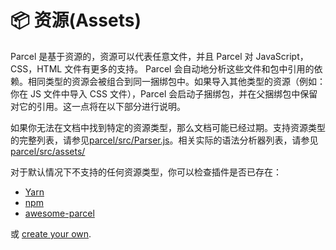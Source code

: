 # 📦 资源(Assets)

Parcel 是基于资源的，资源可以代表任意文件，并且 Parcel 对 JavaScript，CSS，HTML 文件有更多的支持。 Parcel 会自动地分析这些文件和包中引用的依赖。相同类型的资源会被组合到同一捆绑包中。如果导入其他类型的资源（例如：你在 JS 文件中导入 CSS 文件），Parcel 会启动子捆绑包，并在父捆绑包中保留对它的引用。这一点将在以下部分进行说明。

如果你无法在文档中找到特定的资源类型，那么文档可能已经过期。支持资源类型的完整列表，请参见[parcel/src/Parser.js](https://github.com/parcel-bundler/parcel/blob/master/packages/core/parcel-bundler/src/Parser.js#L10)。相关实际的语法分析器列表，请参见[parcel/src/assets/](https://github.com/parcel-bundler/parcel/tree/master/packages/core/parcel-bundler/src/assets)

对于默认情况下不支持的任何资源类型，你可以检查插件是否已存在：

- [Yarn](https://yarnpkg.com/en/packages?q=parcel-plugin-&p=1)
- [npm](https://www.npmjs.com/search?q=parcel-plugin-)
- [awesome-parcel](https://github.com/parcel-bundler/awesome-parcel#plugins)

或 [create your own](https://parceljs.org/plugins.html).
